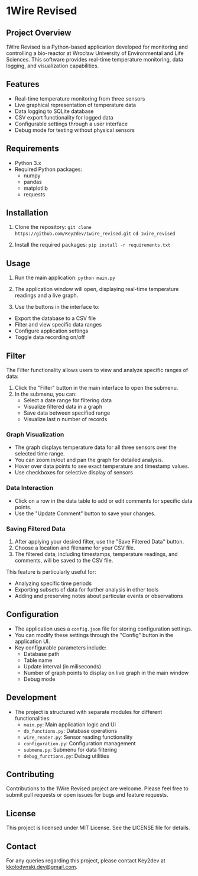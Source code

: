 
# 1Wire Revised

## Project Overview

1Wire Revised is a Python-based application developed for monitoring and controlling a bio-reactor at Wrocław University of Environmental and Life Sciences. This software provides real-time temperature monitoring, data logging, and visualization capabilities.

## Features

- Real-time temperature monitoring from three sensors
- Live graphical representation of temperature data
- Data logging to SQLite database
- CSV export functionality for logged data
- Configurable settings through a user interface
- Debug mode for testing without physical sensors

## Requirements

- Python 3.x
- Required Python packages:
  - numpy
  - pandas
  - matplotlib
  - requests

## Installation

1. Clone the repository:
    `git clone https://github.com/Key2dev/1wire_revised.git`
    `cd 1wire_revised`

2. Install the required packages:
    `pip install -r requirements.txt`

## Usage

1. Run the main application:
`python main.py`

2. The application window will open, displaying real-time temperature readings and a live graph.

3. Use the buttons in the interface to:

- Export the database to a CSV file
- Filter and view specific data ranges
- Configure application settings
- Toggle data recording on/off

## Filter

The Filter functionality allows users to view and analyze specific ranges of data:

1. Click the "Filter" button in the main interface to open the submenu.
2. In the submenu, you can:
   - Select a date range for filtering data
   - Visualize filtered data in a graph
   - Save data between specified range
   - Visualize last n number of records

### Graph Visualization

- The graph displays temperature data for all three sensors over the selected time range.
- You can zoom in/out and pan the graph for detailed analysis.
- Hover over data points to see exact temperature and timestamp values.
- Use checkboxes for selective display of sensors

### Data Interaction

- Click on a row in the data table to add or edit comments for specific data points.
- Use the "Update Comment" button to save your changes.

### Saving Filtered Data

1. After applying your desired filter, use the "Save Filtered Data" button.
2. Choose a location and filename for your CSV file.
3. The filtered data, including timestamps, temperature readings, and comments, will be saved to the CSV file.

This feature is particularly useful for:

- Analyzing specific time periods
- Exporting subsets of data for further analysis in other tools
- Adding and preserving notes about particular events or observations

## Configuration

- The application uses a `config.json` file for storing configuration settings.
- You can modify these settings through the "Config" button in the application UI.
- Key configurable parameters include:
  - Database path
  - Table name
  - Update interval (in miliseconds)
  - Number of graph points to display on live graph in the main window
  - Debug mode

## Development

- The project is structured with separate modules for different functionalities:
  - `main.py`: Main application logic and UI
  - `db_functions.py`: Database operations
  - `wire_reader.py`: Sensor reading functionality
  - `configuration.py`: Configuration management
  - `submenu.py`: Submenu for data filtering
  - `debug_functions.py`: Debug utilities

## Contributing

Contributions to the 1Wire Revised project are welcome. Please feel free to submit pull requests or open issues for bugs and feature requests.

## License

This project is licensed under MIT License. See the LICENSE file for details.

## Contact

For any queries regarding this project, please contact Key2dev at <kkolodynski.dev@gmail.com>.
